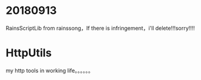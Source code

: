 
# 20180913
RainsScriptLib from rainssong，If there is infringement，i'll delete!!!sorry!!!!

# HttpUtils
my http tools in working life。。。。。。

